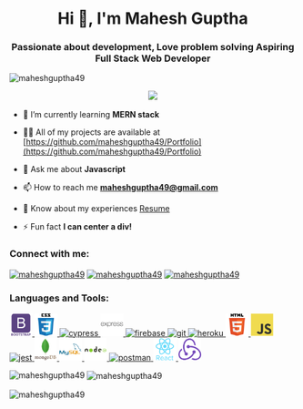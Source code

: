 <h1 align="center">Hi 👋, I'm Mahesh Guptha</h1>
<h3 align="center">Passionate about development, Love problem solving Aspiring Full Stack Web Developer</h3>

<p align="left"> <img src="https://komarev.com/ghpvc/?username=maheshguptha49&label=Profile%20views&color=0e75b6&style=flat" alt="maheshguptha49" /> </p>

 <p align="center"><img src="https://camo.githubusercontent.com/992babdffd8c74a1502de375fbdf7e4d54773242/68747470733a2f2f6d656469612e67697068792e636f6d2f6d656469612f53576f536b4e36447854737a71494b4571762f67697068792e676966"  style="max-width:100%;"/>
</p>

- 🌱 I’m currently learning **MERN stack**

- 👨‍💻 All of my projects are available at [https://github.com/maheshguptha49/Portfolio](https://github.com/maheshguptha49/Portfolio)

- 💬 Ask me about **Javascript**

- 📫 How to reach me **maheshguptha49@gmail.com**

- 📄 Know about my experiences [Resume ](https://www.canva.com/design/DAEmx5BuMVs/347rak0qEbZJzGTrgYFlWw/view?utm_content=DAEmx5BuMVs&utm_campaign=designshare&utm_medium=link&utm_source=sharebutton)

- ⚡ Fun fact **I can center a div!**

<h3 align="left">Connect with me:</h3>
<p align="left">
<a href="https://www.linkedin.com/in/mahesh-guptha49" target="blank"><img align="center" src="https://raw.githubusercontent.com/rahuldkjain/github-profile-readme-generator/master/src/images/icons/Social/linked-in-alt.svg" alt="maheshguptha49" height="30" width="40" /></a>
<a href="https://codesandbox.com/maheshguptha49" target="blank"><img align="center" src="https://cdn.jsdelivr.net/npm/simple-icons@3.0.1/icons/codesandbox.svg" alt="maheshguptha49" height="30" width="40" /></a>
<a href="https://www.hackerrank.com/maheshguptha49" target="blank"><img align="center" src="https://raw.githubusercontent.com/rahuldkjain/github-profile-readme-generator/master/src/images/icons/Social/hackerrank.svg" alt="maheshguptha49" height="30" width="40" /></a>
</p>

<h3 align="left">Languages and Tools:</h3>
<p align="left"> <a href="https://getbootstrap.com" target="_blank"> <img src="https://raw.githubusercontent.com/devicons/devicon/master/icons/bootstrap/bootstrap-plain-wordmark.svg" alt="bootstrap" width="40" height="40"/> </a> <a href="https://www.w3schools.com/css/" target="_blank"> <img src="https://raw.githubusercontent.com/devicons/devicon/master/icons/css3/css3-original-wordmark.svg" alt="css3" width="40" height="40"/> </a> <a href="https://www.cypress.io" target="_blank"> <img src="https://raw.githubusercontent.com/simple-icons/simple-icons/6e46ec1fc23b60c8fd0d2f2ff46db82e16dbd75f/icons/cypress.svg" alt="cypress" width="40" height="40"/> </a> <a href="https://expressjs.com" target="_blank"> <img src="https://raw.githubusercontent.com/devicons/devicon/master/icons/express/express-original-wordmark.svg" alt="express" width="40" height="40"/> </a> <a href="https://firebase.google.com/" target="_blank"> <img src="https://www.vectorlogo.zone/logos/firebase/firebase-icon.svg" alt="firebase" width="40" height="40"/> </a> <a href="https://git-scm.com/" target="_blank"> <img src="https://www.vectorlogo.zone/logos/git-scm/git-scm-icon.svg" alt="git" width="40" height="40"/> </a> <a href="https://heroku.com" target="_blank"> <img src="https://www.vectorlogo.zone/logos/heroku/heroku-icon.svg" alt="heroku" width="40" height="40"/> </a> <a href="https://www.w3.org/html/" target="_blank"> <img src="https://raw.githubusercontent.com/devicons/devicon/master/icons/html5/html5-original-wordmark.svg" alt="html5" width="40" height="40"/> </a> <a href="https://developer.mozilla.org/en-US/docs/Web/JavaScript" target="_blank"> <img src="https://raw.githubusercontent.com/devicons/devicon/master/icons/javascript/javascript-original.svg" alt="javascript" width="40" height="40"/> </a> <a href="https://jestjs.io" target="_blank"> <img src="https://www.vectorlogo.zone/logos/jestjsio/jestjsio-icon.svg" alt="jest" width="40" height="40"/> </a> <a href="https://www.mongodb.com/" target="_blank"> <img src="https://raw.githubusercontent.com/devicons/devicon/master/icons/mongodb/mongodb-original-wordmark.svg" alt="mongodb" width="40" height="40"/> </a> <a href="https://www.mysql.com/" target="_blank"> <img src="https://raw.githubusercontent.com/devicons/devicon/master/icons/mysql/mysql-original-wordmark.svg" alt="mysql" width="40" height="40"/> </a> <a href="https://nodejs.org" target="_blank"> <img src="https://raw.githubusercontent.com/devicons/devicon/master/icons/nodejs/nodejs-original-wordmark.svg" alt="nodejs" width="40" height="40"/> </a> <a href="https://postman.com" target="_blank"> <img src="https://www.vectorlogo.zone/logos/getpostman/getpostman-icon.svg" alt="postman" width="40" height="40"/> </a> <a href="https://reactjs.org/" target="_blank"> <img src="https://raw.githubusercontent.com/devicons/devicon/master/icons/react/react-original-wordmark.svg" alt="react" width="40" height="40"/> </a> <a href="https://redux.js.org" target="_blank"> <img src="https://raw.githubusercontent.com/devicons/devicon/master/icons/redux/redux-original.svg" alt="redux" width="40" height="40"/> </a> </p>

<p><img align="left" src="https://github-readme-stats.vercel.app/api/top-langs?username=maheshguptha49&show_icons=true&locale=en&layout=compact" alt="maheshguptha49" /></p>

<p>&nbsp;<img align="center" src="https://github-readme-stats.vercel.app/api?username=maheshguptha49&show_icons=true&locale=en" alt="maheshguptha49" /></p>

<p><img align="center" src="https://github-readme-streak-stats.herokuapp.com/?user=maheshguptha49&" alt="maheshguptha49" /></p>
